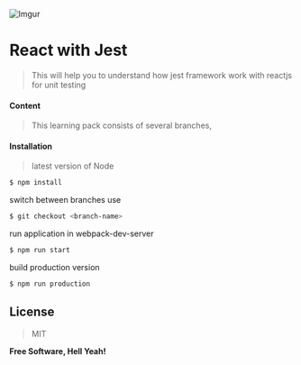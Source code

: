 ![Imgur](http://i.imgur.com/ZMJYOvz.png)
# React with Jest
> This will help you to understand how jest framework work with reactjs for unit testing

#### Content
> This learning pack consists of several branches,
  
#### Installation
> latest version of Node 

```sh
$ npm install
```
switch between branches use 
```sh
$ git checkout <branch-name>
```
run application in webpack-dev-server
```sh
$ npm run start
```
build production version
```sh
$ npm run production
```

License
----
> MIT

**Free Software, Hell Yeah!**



